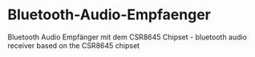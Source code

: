 # Bluetooth-Audio-Empfaenger
Bluetooth Audio Empfänger mit dem CSR8645 Chipset - bluetooth audio receiver based on the CSR8645 chipset
